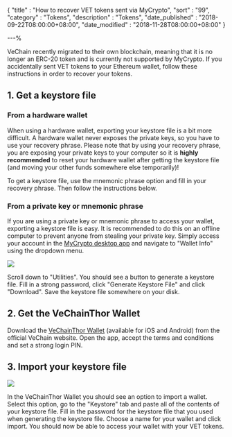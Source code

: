 {
"title"       : "How to recover VET tokens sent via MyCrypto",
"sort"        : "99",
"category"    : "Tokens",
"description" : "Tokens",
"date_published" : "2018-09-22T08:00:00+08:00",
"date_modified"  : "2018-11-28T08:00:00+08:00"
}

---%

VeChain recently migrated to their own blockchain, meaning that it is no longer an ERC-20 token and is currently not supported by MyCrypto. If you accidentally sent VET tokens to your Ethereum wallet, follow these instructions in order to recover your tokens.

## 1. Get a keystore file

### From a hardware wallet

When using a hardware wallet, exporting your keystore file is a bit more difficult. A hardware wallet never exposes the private keys, so you have to use your recovery phrase. Please note that by using your recovery phrase, you are exposing your private keys to your computer so it is **highly recommended** to reset your hardware wallet after getting the keystore file (and moving your other funds somewhere else temporarily)!

To get a keystore file, use the mnemonic phrase option and fill in your recovery phrase. Then follow the instructions below.

### From a private key or mnemonic phrase

If you are using a private key or mnemonic phrase to access your wallet, exporting a keystore file is easy. It is recommended to do this on an offline computer to prevent anyone from stealing your private key. Simply access your account in the [MyCrypto desktop app](https://download.mycrypto.com/) and navigate to "Wallet Info" using the dropdown menu.

![](https://i.imgur.com/DisRHNw.png)

Scroll down to "Utilities". You should see a button to generate a keystore file. Fill in a strong password, click "Generate Keystore File" and click "Download". Save the keystore file somewhere on your disk.

## 2. Get the VeChainThor Wallet

Download the [VeChainThor Wallet](https://wallet.vechain.org/) (available for iOS and Android) from the official VeChain website. Open the app, accept the terms and conditions and set a strong login PIN.

## 3. Import your keystore file

![](https://i.imgur.com/gO47LYo.png)

In the VeChainThor Wallet you should see an option to import a wallet. Select this option, go to the "Keystore" tab and paste all of the contents of your keystore file. Fill in the password for the keystore file that you used when generating the keystore file. Choose a name for your wallet and click import. You should now be able to access your wallet with your VET tokens.
